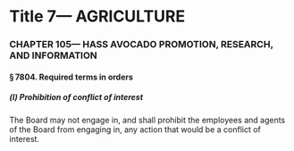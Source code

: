 
# Title 7— AGRICULTURE
### CHAPTER 105— HASS AVOCADO PROMOTION, RESEARCH, AND INFORMATION
#### § 7804. Required terms in orders
##### (l) Prohibition of conflict of interest

The Board may not engage in, and shall prohibit the employees and agents of the Board from engaging in, any action that would be a conflict of interest.
